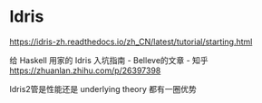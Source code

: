 # Idris









https://idris-zh.readthedocs.io/zh_CN/latest/tutorial/starting.html

给 Haskell 用家的 Idris 入坑指南 - Belleve的文章 - 知乎
https://zhuanlan.zhihu.com/p/26397398

Idris2管是性能还是 underlying theory 都有一圈优势















